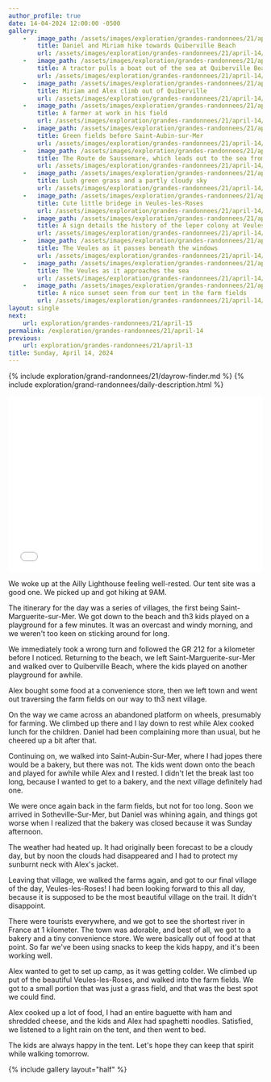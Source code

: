 ```yaml
---
author_profile: true
date: 14-04-2024 12:00:00 -0500
gallery:
    -   image_path: /assets/images/exploration/grandes-randonnees/21/april-14/small/092224.jpg
        title: Daniel and Miriam hike towards Quiberville Beach
        url: /assets/images/exploration/grandes-randonnees/21/april-14/large/092224.jpg
    -   image_path: /assets/images/exploration/grandes-randonnees/21/april-14/small/110854.jpg
        title: A tractor pulls a boat out of the sea at Quiberville Beach
        url: /assets/images/exploration/grandes-randonnees/21/april-14/large/110854.jpg
    -   image_path: /assets/images/exploration/grandes-randonnees/21/april-14/small/111826.jpg
        title: Miriam and Alex climb out of Quiberville
        url: /assets/images/exploration/grandes-randonnees/21/april-14/large/111826.jpg
    -   image_path: /assets/images/exploration/grandes-randonnees/21/april-14/small/113525.jpg
        title: A farmer at work in his field
        url: /assets/images/exploration/grandes-randonnees/21/april-14/large/113525.jpg
    -   image_path: /assets/images/exploration/grandes-randonnees/21/april-14/small/131446.jpg
        title: Green fields before Saint-Aubin-sur-Mer
        url: /assets/images/exploration/grandes-randonnees/21/april-14/large/131446.jpg
    -   image_path: /assets/images/exploration/grandes-randonnees/21/april-14/small/141115.jpg
        title: The Route de Saussemare, which leads out to the sea from Saint-Aubin-sur-Mer
        url: /assets/images/exploration/grandes-randonnees/21/april-14/large/141115.jpg
    -   image_path: /assets/images/exploration/grandes-randonnees/21/april-14/small/154906.jpg
        title: Lush green grass and a partly cloudy sky
        url: /assets/images/exploration/grandes-randonnees/21/april-14/large/154906.jpg
    -   image_path: /assets/images/exploration/grandes-randonnees/21/april-14/small/165914.jpg
        title: Cute little bridege in Veules-les-Roses
        url: /assets/images/exploration/grandes-randonnees/21/april-14/large/165914.jpg
    -   image_path: /assets/images/exploration/grandes-randonnees/21/april-14/small/170841.jpg
        title: A sign details the history of the leper colony at Veules-les-Roses
        url: /assets/images/exploration/grandes-randonnees/21/april-14/large/170841.jpg
    -   image_path: /assets/images/exploration/grandes-randonnees/21/april-14/small/175516.jpg
        title: The Veules as it passes beneath the windows
        url: /assets/images/exploration/grandes-randonnees/21/april-14/large/175516.jpg
    -   image_path: /assets/images/exploration/grandes-randonnees/21/april-14/small/181915.jpg
        title: The Veules as it approaches the sea
        url: /assets/images/exploration/grandes-randonnees/21/april-14/large/181915.jpg
    -   image_path: /assets/images/exploration/grandes-randonnees/21/april-14/small/204517.jpg
        title: A nice sunset seen from our tent in the farm fields 
        url: /assets/images/exploration/grandes-randonnees/21/april-14/large/204517.jpg
layout: single
next:
    url: exploration/grandes-randonnees/21/april-15
permalink: /exploration/grandes-randonnees/21/april-14
previous:
    url: exploration/grandes-randonnees/21/april-13
title: Sunday, April 14, 2024
---
```

{% include exploration/grand-randonnees/21/dayrow-finder.md %}
{% include exploration/grand-randonnees/daily-description.html %}

<iframe width="100%" height="350px" frameborder="0" allowfullscreen allow="geolocation" src="//umap.openstreetmap.fr/en/map/untitled-map_1064867?scaleControl=true&miniMap=false&scrollWheelZoom=true&zoomControl=true&editMode=disabled&moreControl=true&searchControl=false&tilelayersControl=null&embedControl=false&datalayersControl=null&onLoadPanel=none&captionBar=false&captionMenus=false&editinosmControl=false&locateControl=false&captionControl=false#12/49.8959/0.8626"></iframe>

We woke up at the Ailly Lighthouse feeling well-rested. Our tent site was a good one. We picked up and got hiking at 9AM.

The itinerary for the day was a series of villages, the first being Saint-Marguerite-sur-Mer. We got down to the beach and th3 kids played on a playground for a few minutes. It was an overcast and windy morning, and we weren't too keen on sticking around for long.

We immediately took a wrong turn and followed the GR 212 for a kilometer before I noticed. Returning to the beach, we left Saint-Marguerite-sur-Mer and walked over to Quiberville Beach, where the kids played on another playground for awhile.

Alex bought some food at a convenience store, then we left town and went out traversing the farm fields on our way to th3 next village.

On the way we came across an abandoned platform on wheels, presumably for farming. We climbed up there and I lay down to rest while Alex cooked lunch for the children. Daniel had been complaining more than usual, but he cheered up a bit after that.

Continuing on, we walked into Saint-Aubin-Sur-Mer, where I had jopes there would be a bakery, but there was not. The kids went down onto the beach and played for awhile while Alex and I rested. I didn't let the break last too long, because I wanted to get to a bakery, and the next village definitely had one.

We were once again back in the farm fields, but not for too long. Soon we arrived in Sotheville-Sur-Mer, but Daniel was whining again, and things got worse when I realized that the bakery was closed because it was Sunday afternoon.

The weather had heated up. It had originally been forecast to be a cloudy day, but by noon the clouds had disappeared and I had to protect my sunburnt neck with Alex's jacket.

Leaving that village, we walked the farms again, and got to our final village of the day, Veules-les-Roses! I had been looking forward to this all day, because it is supposed to be the most beautiful village on the trail. It didn't disappoint.

There were tourists everywhere, and we got to see the shortest river in France at 1 kilometer. The town was adorable, and best of all, we got to a bakery and a tiny convenience store. We were basically out of food at that point. So far we've been using snacks to keep the kids happy, and it's been working well.

Alex wanted to get to set up camp, as it was getting colder. We climbed up put of the beautiful Veules-les-Roses, and walked into the farm fields. We got to a small portion that was just a grass field, and that was the best spot we could find.

Alex cooked up a lot of food, I had an entire baguette with ham and shredded cheese, and the kids and Alex had spaghetti noodles. Satisfied, we listened to a light rain on the tent, and then went to bed.

The kids are always happy in the tent. Let's hope they can keep that spirit while walking tomorrow.

{% include gallery layout="half" %}